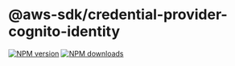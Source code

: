# @aws-sdk/credential-provider-cognito-identity

[![NPM version](https://img.shields.io/npm/v/@aws-sdk/credential-provider-cognito-identity/beta.svg)](https://www.npmjs.com/package/@aws-sdk/credential-provider-cognito-identity)
[![NPM downloads](https://img.shields.io/npm/dm/@aws-sdk/credential-provider-cognito-identity.svg)](https://www.npmjs.com/package/@aws-sdk/credential-provider-cognito-identity)
